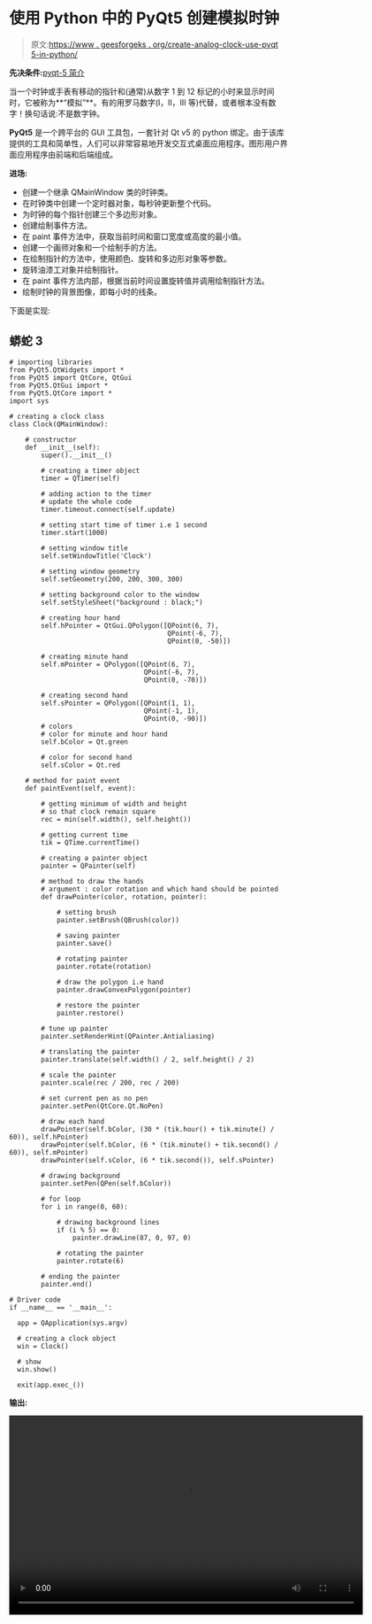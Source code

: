 # 使用 Python 中的 PyQt5 创建模拟时钟

> 原文:[https://www . geesforgeks . org/create-analog-clock-use-pyqt 5-in-python/](https://www.geeksforgeeks.org/create-analog-clock-using-pyqt5-in-python/)

**先决条件:**[pyqt-5 简介](https://www.geeksforgeeks.org/python-introduction-to-pyqt5/)

当一个时钟或手表有移动的指针和(通常)从数字 1 到 12 标记的小时来显示时间时，它被称为**“模拟”**。有的用罗马数字(I，II，III 等)代替，或者根本没有数字！换句话说:不是数字钟。

**PyQt5** 是一个跨平台的 GUI 工具包，一套针对 Qt v5 的 python 绑定。由于该库提供的工具和简单性，人们可以非常容易地开发交互式桌面应用程序。图形用户界面应用程序由前端和后端组成。

**进场:**

*   创建一个继承 QMainWindow 类的时钟类。
*   在时钟类中创建一个定时器对象，每秒钟更新整个代码。
*   为时钟的每个指针创建三个多边形对象。
*   创建绘制事件方法。
*   在 paint 事件方法中，获取当前时间和窗口宽度或高度的最小值。
*   创建一个画师对象和一个绘制手的方法。
*   在绘制指针的方法中，使用颜色、旋转和多边形对象等参数。
*   旋转油漆工对象并绘制指针。
*   在 paint 事件方法内部，根据当前时间设置旋转值并调用绘制指针方法。
*   绘制时钟的背景图像，即每小时的线条。

下面是实现:

## 蟒蛇 3

```
# importing libraries
from PyQt5.QtWidgets import *
from PyQt5 import QtCore, QtGui
from PyQt5.QtGui import *
from PyQt5.QtCore import *
import sys

# creating a clock class
class Clock(QMainWindow):

    # constructor
    def __init__(self):
        super().__init__()

        # creating a timer object
        timer = QTimer(self)

        # adding action to the timer
        # update the whole code
        timer.timeout.connect(self.update)

        # setting start time of timer i.e 1 second
        timer.start(1000)

        # setting window title
        self.setWindowTitle('Clock')

        # setting window geometry
        self.setGeometry(200, 200, 300, 300)

        # setting background color to the window
        self.setStyleSheet("background : black;")

        # creating hour hand
        self.hPointer = QtGui.QPolygon([QPoint(6, 7),
                                        QPoint(-6, 7),
                                        QPoint(0, -50)])

        # creating minute hand
        self.mPointer = QPolygon([QPoint(6, 7),
                                  QPoint(-6, 7),
                                  QPoint(0, -70)])

        # creating second hand
        self.sPointer = QPolygon([QPoint(1, 1),
                                  QPoint(-1, 1),
                                  QPoint(0, -90)])
        # colors
        # color for minute and hour hand
        self.bColor = Qt.green

        # color for second hand
        self.sColor = Qt.red

    # method for paint event
    def paintEvent(self, event):

        # getting minimum of width and height
        # so that clock remain square
        rec = min(self.width(), self.height())

        # getting current time
        tik = QTime.currentTime()

        # creating a painter object
        painter = QPainter(self)

        # method to draw the hands
        # argument : color rotation and which hand should be pointed
        def drawPointer(color, rotation, pointer):

            # setting brush
            painter.setBrush(QBrush(color))

            # saving painter
            painter.save()

            # rotating painter
            painter.rotate(rotation)

            # draw the polygon i.e hand
            painter.drawConvexPolygon(pointer)

            # restore the painter
            painter.restore()

        # tune up painter
        painter.setRenderHint(QPainter.Antialiasing)

        # translating the painter
        painter.translate(self.width() / 2, self.height() / 2)

        # scale the painter
        painter.scale(rec / 200, rec / 200)

        # set current pen as no pen
        painter.setPen(QtCore.Qt.NoPen)

        # draw each hand
        drawPointer(self.bColor, (30 * (tik.hour() + tik.minute() / 60)), self.hPointer)
        drawPointer(self.bColor, (6 * (tik.minute() + tik.second() / 60)), self.mPointer)
        drawPointer(self.sColor, (6 * tik.second()), self.sPointer)

        # drawing background
        painter.setPen(QPen(self.bColor))

        # for loop
        for i in range(0, 60):

            # drawing background lines
            if (i % 5) == 0:
                painter.drawLine(87, 0, 97, 0)

            # rotating the painter
            painter.rotate(6)

        # ending the painter
        painter.end()

# Driver code
if __name__ == '__main__':

  app = QApplication(sys.argv)

  # creating a clock object
  win = Clock()

  # show
  win.show()

  exit(app.exec_())
```

**输出:**

<video class="wp-video-shortcode" id="video-436714-1" width="640" height="360" preload="metadata" controls=""><source type="video/mp4" src="https://media.geeksforgeeks.org/wp-content/uploads/20200622020605/Clock-2020-06-22-02-05-43.mp4?_=1">[https://media.geeksforgeeks.org/wp-content/uploads/20200622020605/Clock-2020-06-22-02-05-43.mp4](https://media.geeksforgeeks.org/wp-content/uploads/20200622020605/Clock-2020-06-22-02-05-43.mp4)</video>